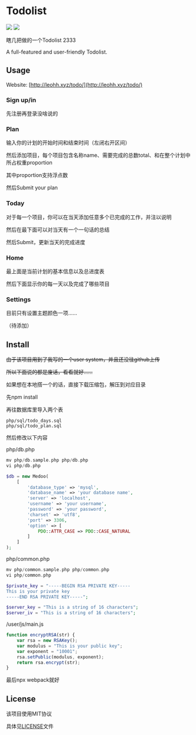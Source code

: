 # Todolist

![](https://img.shields.io/badge/license-MIT-green.svg) ![](https://img.shields.io/badge/release-v1.0.1-blue.svg)

瞎几把做的一个Todolist 2333

A full-featured and user-friendly Todolist.

## Usage

Website: [http://leohh.xyz/todo/](http://leohh.xyz/todo/)

### Sign up/in

先注册再登录没啥说的

### Plan

输入你的计划的开始时间和结束时间（左闭右开区间）

然后添加项目，每个项目包含名称name、需要完成的总数total、和在整个计划中所占权重proportion

其中proportion支持浮点数

然后Submit your plan

### Today

对于每一个项目，你可以在当天添加任意多个已完成的工作，并注以说明

然后在最下面可以对当天有一个一句话的总结

然后Submit，更新当天的完成进度

### Home

最上面是当前计划的基本信息以及总进度表

然后下面显示你的每一天以及完成了哪些项目

### Settings

目前只有设置主题颜色一项......

（待添加）

## Install

~~由于该项目用到了我写的一个user system，并且还没往github上传~~

~~所以下面说的都是废话，看看就好......~~

如果想在本地撘一个的话，直接下载压缩包，解压到对应目录

先npm install

再往数据库里导入两个表

```
php/sql/todo_days.sql
php/sql/todo_plan.sql
```

然后修改以下内容

php/db.php

```php
mv php/db.sample.php php/db.php
vi php/db.php

$db = new Medoo(
    [
        'database_type' => 'mysql',
        'database_name' => 'your database name',
        'server' => 'localhost',
        'username' => 'your username',
        'password' => 'your password',
        'charset' => 'utf8',
        'port' => 3306,
        'option' => [
            PDO::ATTR_CASE => PDO::CASE_NATURAL
        ]
    ]
);
```

php/common.php

```php
mv php/common.sample.php php/common.php
vi php/common.php

$private_key = "-----BEGIN RSA PRIVATE KEY-----
This is your private key
-----END RSA PRIVATE KEY-----";

$server_key = "This is a string of 16 characters";
$server_iv = "This is a string of 16 characters";
```

/user/js/main.js

```js
function encryptRSA(str) {
    var rsa = new RSAKey();
    var modulus = "This is your public key";
    var exponent = "10001";
    rsa.setPublic(modulus, exponent);
    return rsa.encrypt(str);
}
```

最后npx webpack就好

## License

该项目使用MIT协议

具体见[LICENSE](https://raw.githubusercontent.com/Leohh123/Todolist/master/LICENSE)文件
